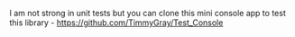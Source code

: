 ﻿I am not strong in unit tests but you can clone this mini console app to test this library - https://github.com/TimmyGray/Test_Console